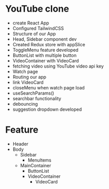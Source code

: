 # YouTube clone

- create React App
- Configured TailwindCSS
- Structure of our App
- Head, Sidebar component dev
- Created Redux store with appSlice
- ToggleMenu feature developed
- ButtonList with multiple button
- VideoContainer with VideoCard
- fetching video using YouTube video api key
- Watch page
- Routing our app
- link VideoCard
- closeMenu when watch page load
- useSearchParams()
- searchbar functionality
- debouncing
- suggestion dropdown developed

# Feature

- Header
- Body
  - Sidebar
    - MenuItems
  - MainContainer
    - ButtonList
    - VideoContainer
      - VideoCard
